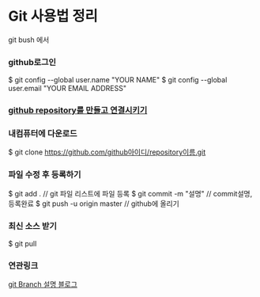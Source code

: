 # Git 사용법 정리

git bush 에서 

### github로그인 
$ git config --global user.name "YOUR NAME"
$ git config --global user.email "YOUR EMAIL ADDRESS"

### [github repository를 만들고 연결시키기](https://help.github.com/articles/fork-a-repo/)

### 내컴퓨터에 다운로드 
$ git clone https://github.com/github아이디/repository이름.git

### 파일 수정 후 등록하기 
$ git add . // git 파일 리스트에 파일 등록 
$ git commit -m "설명" // commit설명, 등록완료
$ git push -u origin master  // github에 올리기 

### 최신 소스 받기 
$ git pull 


### 연관링크
[git Branch 설명 블로그](http://mobicon.tistory.com/166)
